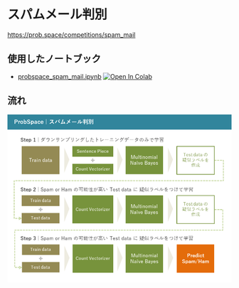 # スパムメール判別

https://prob.space/competitions/spam_mail

## 使用したノートブック
 * [probspace_spam_mail.ipynb](https://github.com/omegawvw/probspace_spam_mail/blob/main/probspace_spam_mail.ipynb) [![Open In Colab](https://colab.research.google.com/assets/colab-badge.svg)](https://colab.research.google.com/github/omegawvw/probspace_spam_mail/blob/main/probspace_spam_mail.ipynb)  

## 流れ
![Training Flow](image/Training_Flow.png)
